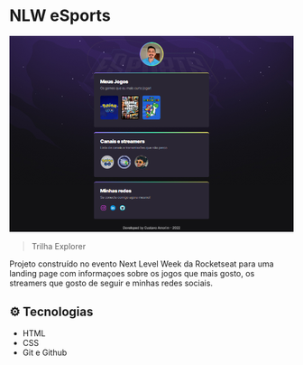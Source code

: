 # NLW eSports

![preview](./preview.png)

>Trilha Explorer

Projeto construído no evento Next Level Week da Rocketseat para uma landing page com informaçoes sobre os jogos que mais gosto, os streamers que gosto de seguir e minhas redes sociais.

## ⚙ Tecnologias

- HTML
- CSS
- Git e Github